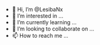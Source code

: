 - 👋 Hi, I’m @LesibaNx
- 👀 I’m interested in ...
- 🌱 I’m currently learning ...
- 💞️ I’m looking to collaborate on ...
- 📫 How to reach me ...

<!---
LesibaNx/LesibaNx is a ✨ special ✨ repository because its `README.md` (this file) appears on your GitHub profile.
You can click the Preview link to take a look at your changes.
--->
